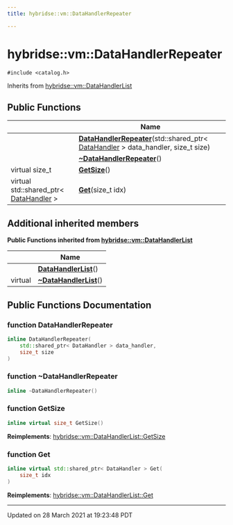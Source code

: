 ```yaml
---
title: hybridse::vm::DataHandlerRepeater

---
```


# hybridse::vm::DataHandlerRepeater




`#include <catalog.h>`

Inherits from [hybridse::vm::DataHandlerList](/Classes/classhybridse_1_1vm_1_1_data_handler_list.md)

## Public Functions

|                | Name           |
| -------------- | -------------- |
| | **[DataHandlerRepeater](/Classes/classhybridse_1_1vm_1_1_data_handler_repeater.md#function-datahandlerrepeater)**(std::shared_ptr< [DataHandler](/Classes/classhybridse_1_1vm_1_1_data_handler.md) > data_handler, size_t size) |
| | **[~DataHandlerRepeater](/Classes/classhybridse_1_1vm_1_1_data_handler_repeater.md#function-~datahandlerrepeater)**() |
| virtual size_t | **[GetSize](/Classes/classhybridse_1_1vm_1_1_data_handler_repeater.md#function-getsize)**() |
| virtual std::shared_ptr< [DataHandler](/Classes/classhybridse_1_1vm_1_1_data_handler.md) > | **[Get](/Classes/classhybridse_1_1vm_1_1_data_handler_repeater.md#function-get)**(size_t idx) |

## Additional inherited members

**Public Functions inherited from [hybridse::vm::DataHandlerList](/Classes/classhybridse_1_1vm_1_1_data_handler_list.md)**

|                | Name           |
| -------------- | -------------- |
| | **[DataHandlerList](/Classes/classhybridse_1_1vm_1_1_data_handler_list.md#function-datahandlerlist)**() |
| virtual | **[~DataHandlerList](/Classes/classhybridse_1_1vm_1_1_data_handler_list.md#function-~datahandlerlist)**() |


## Public Functions Documentation

### function DataHandlerRepeater

```cpp
inline DataHandlerRepeater(
    std::shared_ptr< DataHandler > data_handler,
    size_t size
)
```


### function ~DataHandlerRepeater

```cpp
inline ~DataHandlerRepeater()
```


### function GetSize

```cpp
inline virtual size_t GetSize()
```


**Reimplements**: [hybridse::vm::DataHandlerList::GetSize](/Classes/classhybridse_1_1vm_1_1_data_handler_list.md#function-getsize)


### function Get

```cpp
inline virtual std::shared_ptr< DataHandler > Get(
    size_t idx
)
```


**Reimplements**: [hybridse::vm::DataHandlerList::Get](/Classes/classhybridse_1_1vm_1_1_data_handler_list.md#function-get)


-------------------------------

Updated on 28 March 2021 at 19:23:48 PDT